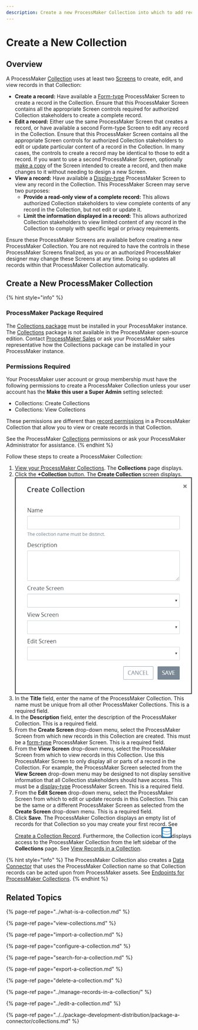 ```yaml
---
description: Create a new ProcessMaker Collection into which to add records.
---
```


# Create a New Collection

## Overview

A ProcessMaker [Collection](../what-is-a-collection.md) uses at least two [Screens](../../designing-processes/design-forms/what-is-a-form.md) to create, edit, and view records in that Collection:

* **Create a record:** Have available a [Form-type](../../designing-processes/design-forms/screens-builder/types-for-screens.md#form) ProcessMaker Screen to create a record in the Collection. Ensure that this ProcessMaker Screen contains all the appropriate Screen controls required for authorized Collection stakeholders to create a complete record.
* **Edit a record:** Either use the same ProcessMaker Screen that creates a record, or have available a second Form-type Screen to edit any record in the Collection. Ensure that this ProcessMaker Screen contains all the appropriate Screen controls for authorized Collection stakeholders to edit or update particular content of a record in the Collection. In many cases, the controls to create a record may be identical to those to edit a record. If you want to use a second ProcessMaker Screen, optionally [make a copy](../../designing-processes/design-forms/manage-forms/duplicate-a-screen.md#duplicate-a-processmaker-screen) of the Screen intended to create a record, and then make changes to it without needing to design a new Screen.
* **View a record:** Have available a [Display-type](../../designing-processes/design-forms/screens-builder/types-for-screens.md#display) ProcessMaker Screen to view any record in the Collection. This ProcessMaker Screen may serve two purposes:
  * **Provide a read-only view of a complete record:** This allows authorized Collection stakeholders to view complete contents of any record in the Collection, but not edit or update it.
  * **Limit the information displayed in a record:** This allows authorized Collection stakeholders to view limited content of any record in the Collection to comply with specific legal or privacy requirements.

Ensure these ProcessMaker Screens are available before creating a new ProcessMaker Collection. You are not required to have the controls in these ProcessMaker Screens finalized, as you or an authorized ProcessMaker designer may change these Screens at any time. Doing so updates all records within that ProcessMaker Collection automatically.

## Create a New ProcessMaker Collection

{% hint style="info" %}
### ProcessMaker Package Required

The [Collections package](../../package-development-distribution/package-a-connector/collections.md) must be installed in your ProcessMaker instance. The [Collections](../what-is-a-collection.md) package is not available in the ProcessMaker open-source edition. Contact [ProcessMaker Sales](https://www.processmaker.com/contact/) or ask your ProcessMaker sales representative how the Collections package can be installed in your ProcessMaker instance.

### Permissions Required

Your ProcessMaker user account or group membership must have the following permissions to create a ProcessMaker Collection unless your user account has the **Make this user a Super Admin** setting selected:

* Collections: Create Collections
* Collections: View Collections

These permissions are different than [record permissions](configure-a-collection.md#configure-record-level-permissions-for-users) in a ProcessMaker Collection that allow you to view or create records in that Collection.

See the ProcessMaker [Collections](../../processmaker-administration/permission-descriptions-for-users-and-groups.md#collections) permissions or ask your ProcessMaker Administrator for assistance.
{% endhint %}

Follow these steps to create a ProcessMaker Collection:

1. [View your ProcessMaker Collections](view-collections.md#view-all-collections). The **Collections** page displays.
2. Click the **+Collection** button. The **Create Collection** screen displays. ![](../../.gitbook/assets/create-collection-screen-package.png) 
3. In the **Title** field, enter the name of the ProcessMaker Collection. This name must be unique from all other ProcessMaker Collections. This is a required field.
4. In the **Description** field, enter the description of the ProcessMaker Collection. This is a required field.
5. From the **Create Screen** drop-down menu, select the ProcessMaker Screen from which new records in this Collection are created. This must be a [form-type](../../designing-processes/design-forms/screens-builder/types-for-screens.md#form) ProcessMaker Screen. This is a required field.
6. From the **View Screen** drop-down menu, select the ProcessMaker Screen from which to view records in this Collection. Use this ProcessMaker Screen to only display all or parts of a record in the Collection. For example, the ProcessMaker Screen selected from the **View Screen** drop-down menu may be designed to not display sensitive information that all Collection stakeholders should have access. This must be a [display-type](../../designing-processes/design-forms/screens-builder/types-for-screens.md#display) ProcessMaker Screen. This is a required field.
7. From the **Edit Screen** drop-down menu, select the ProcessMaker Screen from which to edit or update records in this Collection. This can be the same or a different ProcessMaker Screen as selected from the **Create Screen** drop-down menu. This is a required field.
8. Click **Save**. The ProcessMaker Collection displays an empty list of records for that Collection so you may create your first record. See [Create a Collection Record](../manage-records-in-a-collection/create-a-collection-record.md). Furthermore, the Collection icon![](../../.gitbook/assets/collection-icon-package.png)displays access to the ProcessMaker Collection from the left sidebar of the **Collections** page. See [View Records in a Collection](../manage-records-in-a-collection/view-all-records-in-a-collection.md#view-all-records-in-a-collection).

{% hint style="info" %}
The ProcessMaker Collection also creates a [Data Connector](../../designing-processes/data-connector-management/what-is-a-data-connector.md) that uses the ProcessMaker Collection name so that Collection records can be acted upon from ProcessMaker assets. See [Endpoints for ProcessMaker Collections](../../designing-processes/data-connector-management/what-is-a-data-connector.md#endpoints-for-processmaker-collections).
{% endhint %}

## Related Topics

{% page-ref page="../what-is-a-collection.md" %}

{% page-ref page="view-collections.md" %}

{% page-ref page="import-a-collection.md" %}

{% page-ref page="configure-a-collection.md" %}

{% page-ref page="search-for-a-collection.md" %}

{% page-ref page="export-a-collection.md" %}

{% page-ref page="delete-a-collection.md" %}

{% page-ref page="../manage-records-in-a-collection/" %}

{% page-ref page="../edit-a-collection.md" %}

{% page-ref page="../../package-development-distribution/package-a-connector/collections.md" %}


